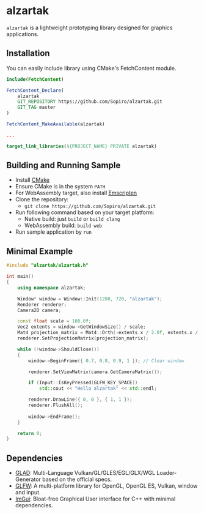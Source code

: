 # alzartak

`alzartak` is a lightweight prototyping library designed for graphics applications.

## Installation

You can easily include library using CMake's FetchContent module.

```cmake
include(FetchContent)

FetchContent_Declare(
    alzartak
    GIT_REPOSITORY https://github.com/Sopiro/alzartak.git
    GIT_TAG master
)

FetchContent_MakeAvailable(alzartak)

...

target_link_libraries(${PROJECT_NAME} PRIVATE alzartak)

```

## Building and Running Sample
- Install [CMake](https://cmake.org/install/)
- Ensure CMake is in the system `PATH`
- For WebAssembly target, also install [Emscripten](https://emscripten.org/)
- Clone the repository: 
  - `git clone https://github.com/Sopiro/alzartak.git`
- Run following command based on your target platform:
  - Native build: just `build` or `build clang`
  - WebAssembly build: `build web`
- Run sample application by `run`

## Minimal Example

```c++
#include "alzartak/alzartak.h"

int main()
{
    using namespace alzartak;

    Window* window = Window::Init(1280, 720, "alzartak");
    Renderer renderer;
    Camera2D camera;

    const float scale = 100.0f;
    Vec2 extents = window->GetWindowSize() / scale;
    Mat4 projection_matrix = Mat4::Orth(-extents.x / 2.0f, extents.x / 2.0f, -extents.y / 2.0f, extents.y / 2.0f, 0.0f, 1.0f);
    renderer.SetProjectionMatrix(projection_matrix);

    while (!window->ShouldClose())
    {
        window->BeginFrame({ 0.7, 0.8, 0.9, 1 }); // Clear window

        renderer.SetViewMatrix(camera.GetCameraMatrix());

        if (Input::IsKeyPressed(GLFW_KEY_SPACE))
            std::cout << "Hello alzartak" << std::endl;

        renderer.DrawLine({ 0, 0 }, { 1, 1 });
        renderer.FlushAll();
        
        window->EndFrame();
    }

    return 0;
}
```

## Dependencies
- [GLAD](https://github.com/Dav1dde/glad): Multi-Language Vulkan/GL/GLES/EGL/GLX/WGL Loader-Generator based on the official specs.
- [GLFW](https://github.com/glfw/glfw): A multi-platform library for OpenGL, OpenGL ES, Vulkan, window and input.
- [ImGui](https://github.com/ocornut/imgui): Bloat-free Graphical User interface for C++ with minimal dependencies.